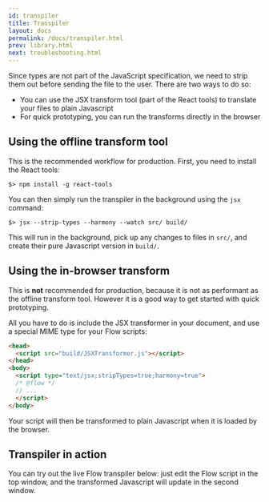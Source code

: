 ```yaml
---
id: transpiler
title: Transpiler
layout: docs
permalink: /docs/transpiler.html
prev: library.html
next: troubleshooting.html
---
```


Since types are not part of the JavaScript specification, we need to strip them out before sending the file to the user. There are two ways to do so:

* You can use the JSX transform tool (part of the React tools) to translate your files to plain Javascript
* For quick prototyping, you can run the transforms directly in the browser

## Using the offline transform tool

This is the recommended workflow for production. First, you need to install the React tools:

```
$> npm install -g react-tools
```

You can then simply run the transpiler in the background using the `jsx` command:

```
$> jsx --strip-types --harmony --watch src/ build/
```

This will run in the background, pick up any changes to files in `src/`, and create their pure Javascript version in `build/`.

## Using the in-browser transform

This is **not** recommended for production, because it is not as performant as the offline transform tool. However it is a good way to get started with quick prototyping.

All you have to do is include the JSX transformer in your document, and use a special MIME type for your Flow scripts:

```html
<head>
  <script src="build/JSXTransformer.js"></script>
</head>
<body>
  <script type="text/jsx;stripTypes=true;harmony=true">
  /* @flow */
  // ...
  </script>
</body>
```

Your script will then be transformed to plain Javascript when it is loaded by the browser.

## Transpiler in action

You can try out the live Flow transpiler below: just edit the Flow script in the top window, and the transformed Javascript will update in the second window.

<script>var ___tm = window.setTimeout; window.setTimeout = function(fn) { ___tm(fn, 0)}; // remove the stupid setTimeout in JSX live editor</script>
<!--[if lte IE 8]>
<script type="text/javascript" src="http://facebook.github.io/react/js/html5shiv.min.js"></script>
<script type="text/javascript" src="http://facebook.github.io/react/js/es5-shim.min.js"></script>
<script type="text/javascript" src="http://facebook.github.io/react/js/es5-sham.min.js"></script>
<![endif]-->
<script type="text/javascript" src="http://facebook.github.io/react/js/codemirror.js"></script>
<script type="text/javascript" src="http://facebook.github.io/react/js/javascript.js"></script>
<script type="text/javascript" src="http://facebook.github.io/react/js/react.js"></script>
<!-- Right now JSXTransformer on the React website is too old. So I built
it from master on the React repo and copy/pasted it here. Whenever we ship
the next version of React we can just use it and remove the local one -->
<script type="text/javascript" src="/static/JSXTransformer.js"></script>
<script type="text/javascript" src="http://facebook.github.io/react/js/live_editor.js"></script>
<script type="text/javascript" src="http://facebook.github.io/react/js/showdown.js"></script>
<link rel="stylesheet" href="http://facebook.github.io/react/css/codemirror.css" />

<div id="jsxCompiler"></div>
<script src="/static/transformer.js"></script>
